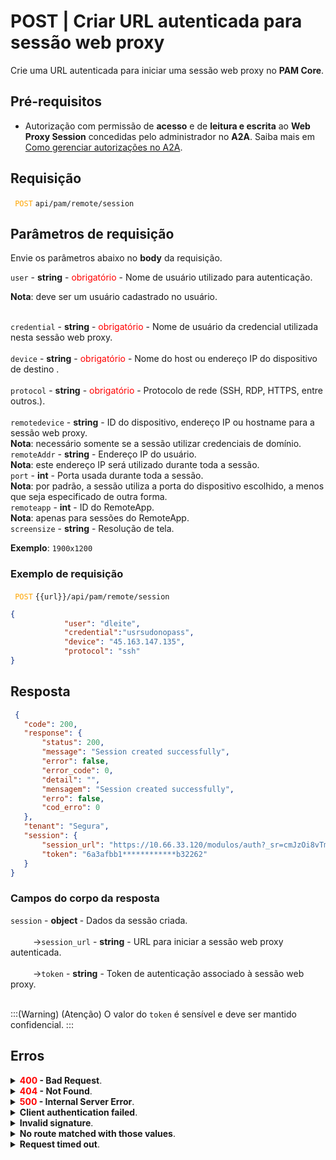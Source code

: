 # POST | Criar URL autenticada para sessão web proxy

Crie uma URL autenticada para iniciar uma sessão web proxy no **PAM Core**.

## Pré-requisitos
* Autorização com permissão de **acesso** e de **leitura e escrita** ao **Web Proxy Session** concedidas pelo administrador no **A2A**. 
Saiba mais em [Como gerenciar autorizações no A2A](/v4/docs/pt/how-to-manage-authorizations-in-a2a).

## Requisição

 <code><span style="color:orange"> POST</code></span> `api/pam/remote/session`


## Parâmetros de requisição
Envie os parâmetros abaixo no <b>body</b> da requisição.


<summary><code>user</code> - <b>string</b> - <span style="color:red">obrigatório</span> - Nome de usuário utilizado para autenticação.</summary>
<p><b>Nota</b>: deve ser um usuário cadastrado no usuário.</p>

<br>
<summary><code>credential</code> - <b>string</b> - <span style="color:red">obrigatório</span> - Nome de usuário da credencial utilizada nesta sessão web proxy.</summary>



<br>
<summary><code>device</code> - <b>string</b> - <span style="color:red">obrigatório</span> - Nome do host ou endereço IP do dispositivo de destino .</summary>



<br>
<summary><code>protocol</code> - <b>string</b> - <span style="color:red">obrigatório</span> - Protocolo de rede (SSH, RDP, HTTPS, entre outros.).</summary>

<br>
<summary><code>remotedevice</code> - <b>string</b> - ID do dispositivo, endereço IP ou hostname para a sessão web proxy.</summary>
<b>Nota</b>: necessário somente se a sessão utilizar credenciais de domínio.

<br>
<summary><code>remoteAddr</code> - <b>string</b> - Endereço IP do usuário.</summary>
<b>Nota</b>: este endereço IP será utilizado durante toda a sessão.
  
<br>
<summary><code>port</code> - <b>int</b> - Porta usada durante toda a sessão.</summary>
<b>Nota</b>: por padrão, a sessão utiliza a porta do dispositivo escolhido, a menos que seja especificado de outra forma.


<br>
<summary><code>remoteapp</code> - <b>int</b> - ID do RemoteApp.</summary>
 <b>Nota</b>: apenas para sessões do RemoteApp.

<br>
<summary><code>screensize</code> - <b>string</b> - Resolução de tela.</summary>
<p><b>Exemplo</b>: <code>1900x1200</code></p>



  ### Exemplo de requisição
<code><span style="color:orange"> POST</code></span> `{{url}}/api/pam/remote/session`
```json 
{
            "user": "dleite",
            "credential":"usrsudonopass",
            "device": "45.163.147.135",
            "protocol": "ssh"
}
```
  
  
  
  ## Resposta 
 ```json 
  {
    "code": 200,
    "response": {
        "status": 200,
        "message": "Session created successfully",
        "error": false,
        "error_code": 0,
        "detail": "",
        "mensagem": "Session created successfully",
        "erro": false,
        "cod_erro": 0
    },
    "tenant": "Segura",
    "session": {
        "session_url": "https://10.66.33.120/modulos/auth?_sr=cmJzOi8vTmJQOG1GckRWeHFFY1FkNi8wRUF5bHoweWw3cUdyUk5JbE1oaXZ3TytLak5sUGsydUZ2YnRQaUdhU3YwaUl0TVRILzZHWWtPWjdZdXNKeE01NHFsaVlFdkRqMGZtOG5vbXNDc0d5bUNDdUt2YWFSclJjTG1scUIxSnBUTXdq",
        "token": "6a3afbb1************b32262"
    }
}
 ```
 
 ### Campos do corpo da resposta


<summary><code>session</code> - <b>object
    </b> - Dados da sessão criada.</summary>

<br>
<summary>&nbsp;&emsp;&emsp;&nbsp;→<code>session_url</code> - <b><b>string</b></b> - URL para iniciar a sessão web proxy autenticada.</summary>

<br>
<summary>&nbsp;&emsp;&emsp;&nbsp;→<code>token</code> - <b><b>string</b></b> - Token de autenticação associado à sessão web proxy. </summary>
<br>

:::(Warning) (Atenção)
O valor do `token` é sensível e deve ser mantido confidencial.
:::
 
 ## Erros
 
 <details>
<summary><b><span style="color:red">400</span> - Bad Request</b>.</summary>

***
<b>Mensagem: "Username not specified"</b>
<p><b>Possível causa</b>: o parâmetro obrigatório <code>username</code> da sessão não foi informado.<br></p>
<b>Solução</b>: informe um <code>username</code> já cadastrado no Segura e envie a requisição novamente.
  
* * *    
<b>Mensagem: "Credential not specified"</b>
<p><b>Possível causa</b>: o parâmetro obrigatório <code>credential</code> da sessão não foi informado.<br></p>
<b>Solução</b>: informe a <code>credential</code> e envie a requisição novamente.
  
* * *

<b>Mensagem: "Credential device not specified"</b>
<p><b>Possível causa</b>: o parâmetro obrigatório <code>device</code> da sessão não foi informado.<br></p>
<b>Solução</b>: informe o <code>device</code> do dispositivo e envie a requisição novamente.
  

* * *
<b>Mensagem: "Invalid protocol"</b>
<p><b>Possível causa</b>: o parâmetro obrigatório <code>protocol</code> da sessão não foi informado.<br></p>
  <b>Solução</b>: informe um valor para o parâmetro <code>protocol</code> e envie a requisição novamente.
 

* * *
</details>




<details>
<summary><b><span style="color:red">404</span> - Not Found</b>.</summary>

***
<b>Mensagem: "Resource sub not found"</b><br>

<p><b>Possível causa</b>: a URL ou o recurso solicitado não está correto.<br>
        
<b>Solução</b>: verifique a URL e garanta que todos os parâmetros estão corretos.</p>

***    
</details>



<details>
<summary><b><span style="color:red">500</span> - Internal Server Error</b>.</summary>

***
    
<b>Mensagem: "Unexpected error."</b><br>

<p><b>Possível causa</b>: o erro está no servidor Segura.<br>
        
<b>Solução</b>: contate o time de suporte para mais informações.</p>
    
 ***
<b>Mensagem: "You are not authorized to access this resource."</b>
<p><b>Possível causa</b>: você não possui autorização para acessar esse recurso.<br>
        
<b>Solução</b>: solicite ao administrador que verifique sua permissão de acesso aos recursos do <b>Web Proxy Session</b> no <b>A2A</b>.</p>

* * *    
</details>
     


<details>
<summary><b>Client authentication failed</b>.</summary>

*** 
   
<b>Mensagem: "Client authentication failed."</b>
    
<p><b>Possível causa</b>: falha na autenticação da sua aplicação com o servidor Segura.<br>
        
<b>Solução</b>: verifique os parâmetros de autenticação como <code>Access Token URL</code>, <code>Client ID</code> e <code>Client secret</code> e solicite um novo token de acesso.</p>

* * *    
</details>
     
   

<details>
<summary><b>Invalid signature</b>.</summary>

*** 
    
<b>Mensagem: "Invalid signature"</b>
    
<p><b>Possível causa</b>: falha no reconhecimento da URL da aplicação cliente.
        
<b>Solução</b>: verifique a URL da aplicação cliente e envie a requisição novamente.</p>

* * * 
</details>
     


<details>
    <summary><b>No route matched with those values</b>.</summary>
    
***   
    
<b>Mensagem: "No route matched with those values."</b>
   <p><b>Possível causa</b>: ausência do header de autorização na requisição de API.<br>
        

<b>Solução</b>: solicite um novo token de acesso.</p>

***
</details>
 


<details>
    <summary><b> Request timed out</b>.</summary>
    
***
    
<b>Mensagem: "Request timed out."</b>
<p><b>Possível causa</b>: o tempo da requisição se esgotou. <br>
        
<b>Solução</b>: verifique a conectividade entre a origem da requisição e o servidor Segura.</p>
</details>